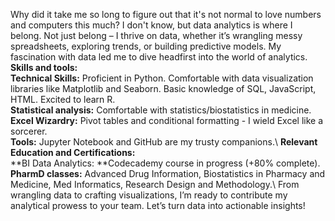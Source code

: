 Why did it take me so long to figure out that it's not normal to love numbers and computers this much? I don't know, but data analytics is where I belong. Not just belong – I thrive on data, whether it’s wrangling messy spreadsheets, exploring trends, or building predictive models. My fascination with data led me to dive headfirst into the world of analytics.\
**Skills and tools:**\
**Technical Skills:** Proficient in Python. Comfortable with data visualization libraries like Matplotlib and Seaborn. Basic knowledge of SQL, JavaScript, HTML. Excited to learn R.\
**Statistical analysis:** Comfortable with statistics/biostatistics in medicine.\
**Excel Wizardry:** Pivot tables and conditional formatting - I wield Excel like a sorcerer.\
**Tools:** Jupyter Notebook and GitHub are my trusty companions.\\
**Relevant Education and Certifications:**\
**BI Data Analytics: **Codecademy course in progress (+80% complete).\
**PharmD classes:** Advanced Drug Information, Biostatistics in Pharmacy and Medicine, Med Informatics, Research Design and Methodology.\\
From wrangling data to crafting visualizations, I’m ready to contribute my analytical prowess to your team. Let’s turn data into actionable insights!

<!---
BitsAndGravy/BitsAndGravy is a ✨ special ✨ repository because its `README.md` (this file) appears on your GitHub profile.
You can click the Preview link to take a look at your changes.
--->
